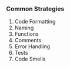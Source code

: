 ### Common Strategies

1. Code Formatting <!-- .element: class="fragment" -->
2. Naming <!-- .element: class="fragment" -->
3. Functions <!-- .element: class="fragment" -->
4. Comments <!-- .element: class="fragment" -->
5. Error Handling <!-- .element: class="fragment" -->
6. Tests <!-- .element: class="fragment" -->
7. Code Smells <!-- .element: class="fragment" -->
